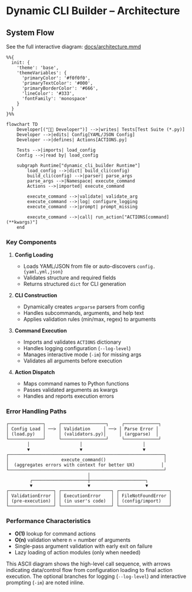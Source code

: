 # Dynamic CLI Builder – Architecture

## System Flow

See the full interactive diagram: [docs/architecture.mmd](docs/architecture.mmd)

```mermaid
%%{
  init: {
    'theme': 'base',
    'themeVariables': {
      'primaryColor': '#f0f0f0',
      'primaryTextColor': '#000',
      'primaryBorderColor': '#666',
      'lineColor': '#333',
      'fontFamily': 'monospace'
    }
  }
}%%

flowchart TD
    Developer[("👨‍💻 Developer")] -->|writes| Tests[Test Suite (*.py)]
    Developer -->|edits| Config[YAML/JSON Config]
    Developer -->|defines| Actions[ACTIONS.py]
    
    Tests -->|imports| load_config
    Config -->|read by| load_config
    
    subgraph Runtime["dynamic_cli_builder Runtime"]
        load_config -->|dict| build_cli(config)
        build_cli(config) -->|parser| parse_args
        parse_args -->|Namespace| execute_command
        Actions -->|imported| execute_command
        
        execute_command -->|validate| validate_arg
        execute_command -->|log| configure_logging
        execute_command -->|prompt| prompt_missing
        
        execute_command -->|call| run_action["ACTIONS[command](**kwargs)"]
    end
```

### Key Components

1. **Config Loading**
   - Loads YAML/JSON from file or auto-discovers `config.{yaml,yml,json}`
   - Validates structure and required fields
   - Returns structured `dict` for CLI generation

2. **CLI Construction**
   - Dynamically creates `argparse` parsers from config
   - Handles subcommands, arguments, and help text
   - Applies validation rules (min/max, regex) to arguments

3. **Command Execution**
   - Imports and validates `ACTIONS` dictionary
   - Handles logging configuration (`--log-level`)
   - Manages interactive mode (`-im`) for missing args
   - Validates all arguments before execution

4. **Action Dispatch**
   - Maps command names to Python functions
   - Passes validated arguments as kwargs
   - Handles and reports execution errors

### Error Handling Paths
```
┌─────────────┐     ┌─────────────────┐     ┌─────────────┐
│ Config Load │ ──> │ Validation     │ ──> │ Parse Error │
│ (load.py)   │     │ (validators.py)│     │ (argparse)  │
└─────────────┘     └─────────────────┘     └─────────────┘
        │                   │                       │
        ▼                   ▼                       ▼
┌───────────────────────────────────────────────────────────┐
│                    execute_command()                      │
│  (aggregates errors with context for better UX)          │
└───────────────────────────────────────────────────────────┘
                               │
         ┌─────────────────────┼─────────────────────┐
         ▼                     ▼                     ▼
┌─────────────────┐ ┌───────────────────┐ ┌───────────────────┐
│ ValidationError │ │ ExecutionError    │ │ FileNotFoundError │
│ (pre-execution) │ │ (in user's code)  │ │ (config/import)   │
└─────────────────┘ └───────────────────┘ └───────────────────┘
```

### Performance Characteristics
- **O(1)** lookup for command actions
- **O(n)** validation where n = number of arguments
- Single-pass argument validation with early exit on failure
- Lazy loading of action modules (only when needed)

This ASCII diagram shows the high-level call sequence, with arrows indicating data/control flow from configuration loading to final action execution. The optional branches for logging (`--log-level`) and interactive prompting (`-im`) are noted inline.

